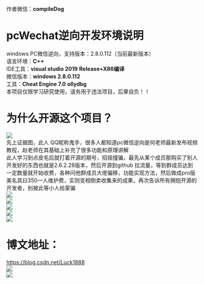  
 
作者微信：**compileDog**  
# pcWechat逆向开发环境说明
windows PC微信逆向，支持版本：2.8.0.112（当前最新版本）  
语言环境：**C++**  
IDE工具：**visual studio 2019**  **Release+X86编译**  
微信版本：**windows 2.8.0.112**  
工具：**Cheat Engine 7.0**    **ollydbg**  
本项目仅限学习研究使用，请务用于违法项目，后果自负！！
# 为什么开源这个项目？
![](images/鬼手不要脸.png)  
先上证据图，此人 QQ昵称鬼手，很多人都知道pc微信逆向是何老师最新发布视频教程，赵老师在其基础上补充了很多功能和原理讲解  
此人学习到点皮毛后就打着开源的期号，招摇撞骗，最先从某个成员那购买了别人开发好的东西也就是2.6.2.28版本，然后开源到github 拉流量，等到群成员达到一定数量就开始收费，各种问他群成员大佬偏移，功能实现方法，然后做成pro版 美名其曰350一人维护费，实则变相倒卖收集来的成果，再次告诉所有拥抱开源的开发者，别被此等小人给蒙骗  
![](images/鬼手不要脸2.png)  
![](images/鬼手不要脸3.png)  
![](images/鬼手不要脸4.png)  
![](images/鬼手不要脸5.png)  
![](images/鬼手不要脸6.png)  
# 博文地址：
https://blog.csdn.net/Luck1888  
![](images/注入器.png)  
![](images/已完成功能.png)  
